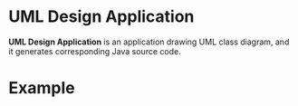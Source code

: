 # UML Design Application

**UML Design Application** is an application drawing UML class diagram, and it generates corresponding Java source code.

# Example




